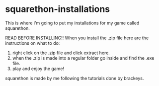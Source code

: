 # squarethon-installations

This is where i'm going to put my installations
for my game called squarethon.

READ BEFORE INSTALLING!!
When you install the .zip file here are the instructions
on what to do:

1. right click on the .zip file and click extract here.
2. when the .zip is made into a regular folder go inside
and find the .exe file.
3. play and enjoy the game!

squarethon is made by me following the tutorials done by brackeys.

